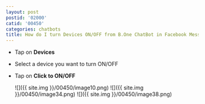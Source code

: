 ```yaml
---
layout: post
postid: '02000'
catid: '00450'
categories: chatbots
title: How do I turn Devices ON/OFF from B.One ChatBot in Facebook Messenger
---
```


* Tap on **Devices**
* Select a device you want to turn ON/OFF
* Tap on **Click to ON/OFF**

  ![]({{ site.img }}/00450/image10.png)  ![]({{ site.img }}/00450/image34.png)  ![]({{ site.img }}/00450/image38.png)
